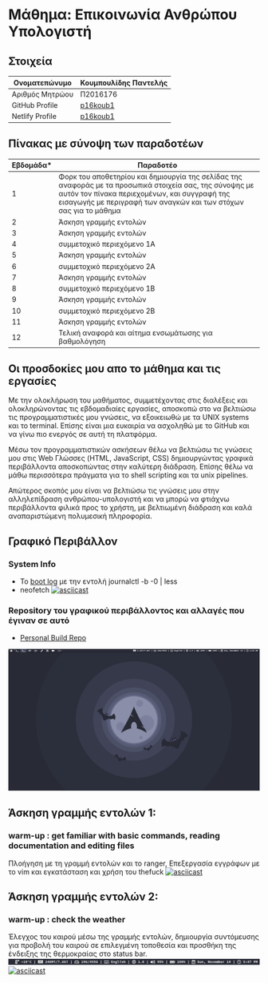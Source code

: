 # Μάθημα: Επικοινωνία Ανθρώπου Υπολογιστή

## Στοιχεία

| Ονοματεπώνυμο | Κουμπουλίδης Παντελής |
| --- | --- |
| Αριθμός Μητρώου | Π2016176 |
| GitHub Profile | [p16koub1](https://github.com/p16koub1) |
| Netlify Profile | [p16koub1](https://app.netlify.com/teams/p16koub1/overview) |

## Πίνακας με σύνοψη των παραδοτέων

| Εβδομάδα* | Παραδοτέο |
| --- | --- |
| 1 | Φορκ του αποθετηρίου και δημιουργία της σελίδας της αναφοράς με τα προσωπικά στοιχεία σας, της σύνοψης με αυτόν τον πίνακα περιεχομένων, και συγγραφή της εισαγωγής με περιγραφή των αναγκών και των στόχων σας για το μάθημα |
| 2 | Άσκηση γραμμής εντολών |
| 3 | Άσκηση γραμμής εντολών |
| 4 | συμμετοχικό περιεχόμενο 1A |
| 5 | Άσκηση γραμμής εντολών |
| 6 | συμμετοχικό περιεχόμενο 2A |
| 7 | Άσκηση γραμμής εντολών |
| 8 | συμμετοχικό περιεχόμενο 1B |
| 9 | Άσκηση γραμμής εντολών |
| 10 | συμμετοχικό περιεχόμενο 2B |
| 11 | Άσκηση γραμμής εντολών |
| 12 | Τελική αναφορά και αίτημα ενσωμάτωσης για βαθμολόγηση |

## Οι προσδοκίες μου απο το μάθημα και τις εργασίες

Με την ολοκλήρωση του μαθήματος, συμμετέχοντας στις διαλέξεις και ολοκληρώνοντας τις εβδομαδιαίες εργασίες, αποσκοπώ στο να βελτιώσω τις προγραμματιστικές μου γνώσεις, να εξοικειωθώ με τα UNIX systems και το terminal. Επίσης είναι μια ευκαιρία να ασχοληθώ με το GitHub και να γίνω πιο ενεργός σε αυτή τη πλατφόρμα. 

Μέσω τον προγραμματιστικών ασκήσεων θέλω να βελτιώσω τις γνώσεις μου στις Web Γλώσσες (HTML, JavaScript, CSS) δημιουργώντας γραφικά περιβάλλοντα αποσκοπώντας στην καλύτερη διάδραση. Επίσης θέλω να μάθω περισσότερα πράγματα για το shell scripting και τα unix pipelines. 

Απώτερος σκοπός μου είναι να βελτιώσω τις γνώσεις μου στην αλληλεπίδραση ανθρώπου-υπολογιστή και να μπορώ να φτιάχνω περιβάλλοντα φιλικά προς το χρήστη, με βελτιωμένη διάδραση και καλά αναπαριστώμενη πολυμεσική πληροφορία. 

## Γραφικό Περιβάλλον

### System Info

- To [boot log](https://github.com/p16koub1/hci-files/blob/main/boot_log) με την εντολή journalctl -b -0 | less
- neofetch
  [![asciicast](https://asciinema.org/a/448737.svg)](https://asciinema.org/a/448737)
  
### Repository του γραφικού περιβάλλοντος και αλλαγές που έγιναν σε αυτό
- [Personal Build Repo](https://github.com/p16koub1/personal-build/main)

![Build Preview!](https://github.com/p16koub1/personal-build/blob/main/pscr_211114012432.png)

## Άσκηση γραμμής εντολών 1:

### warm-up : get familiar with basic commands, reading documentation and editing files
Πλοήγηση με τη γραμμή εντολών και το ranger, Επεξεργασία εγγράφων με το vim και εγκατάσταση και χρήση του thefuck
[![asciicast](https://asciinema.org/a/449062.svg)](https://asciinema.org/a/449062)

## Άσκηση γραμμής εντολών 2:

### warm-up : check the weather
Έλεγχος του καιρού μέσω της γραμμής εντολών, δημιουργία συντόμευσης για προβολή του καιρού σε επιλεγμένη τοποθεσία και προσθήκη της ένδειξης της θερμοκραίας στο status bar.
![Status Bar!](https://github.com/p16koub1/hci-files/blob/main/pscr_211114174752.png)
[![asciicast](https://asciinema.org/a/449069.svg)](https://asciinema.org/a/449069)


